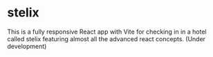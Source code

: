 # stelix

This is a fully responsive React app with Vite for checking in in a hotel called stelix featuring almost all the advanced react concepts. (Under development)
